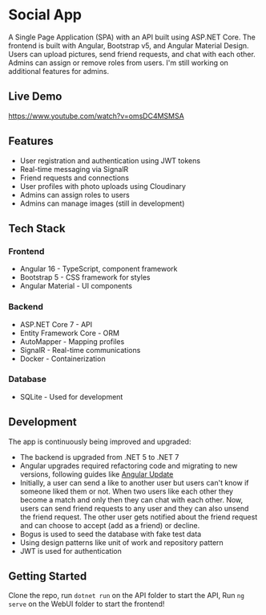 # Social App
A Single Page Application (SPA) with an API built using ASP.NET Core. The frontend is built with Angular, Bootstrap v5, and Angular Material Design. Users can upload pictures, send friend requests, and chat with each other. Admins can assign or remove roles from users. I'm still working on additional features for admins.

## Live Demo
https://www.youtube.com/watch?v=omsDC4MSMSA
## Features
* User registration and authentication using JWT tokens
* Real-time messaging via SignalR
* Friend requests and connections
* User profiles with photo uploads using Cloudinary
* Admins can assign roles to users
* Admins can manage images (still in development)
## Tech Stack
### Frontend
* Angular 16 - TypeScript, component framework
* Bootstrap 5 - CSS framework for styles
* Angular Material - UI components
### Backend
* ASP.NET Core 7 - API 
* Entity Framework Core - ORM
* AutoMapper - Mapping profiles
* SignalR - Real-time communications
* Docker - Containerization
### Database
* SQLite - Used for development
## Development
The app is continuously being improved and upgraded:

* The backend is upgraded from .NET 5 to .NET 7
* Angular upgrades required refactoring code and migrating to new versions, following guides like [Angular Update](https://update.angular.io/)
* Initially, a user can send a like to another user but users can't know if someone liked them or not. When two users like each other they become a match and only then they can chat with each other. Now, users can send friend requests to any user and they can also unsend the friend request. The other user gets notified about the friend request and can choose to accept (add as a friend) or decline.
* Bogus is used to seed the database with fake test data
* Using design patterns like unit of work and repository pattern
* JWT is used for authentication
## Getting Started
Clone the repo, run `dotnet run` on the API folder to start the API, Run `ng serve` on the WebUI folder to start the frontend!
